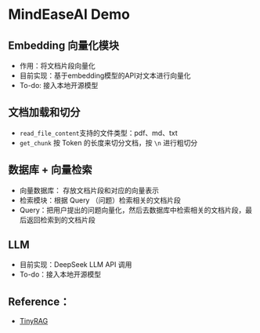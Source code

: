 # MindEaseAI Demo

## Embedding 向量化模块

- 作用：将文档片段向量化
- 目前实现：基于embedding模型的API对文本进行向量化
- To-do: 接入本地开源模型

## 文档加载和切分
- `read_file_content`支持的文件类型：pdf、md、txt
- `get_chunk` 按 Token 的长度来切分文档，按 `\n` 进行粗切分

## 数据库 + 向量检索

- 向量数据库： 存放文档片段和对应的向量表示
- 检索模块：根据 Query （问题）检索相关的文档片段
- Query：把用户提出的问题向量化，然后去数据库中检索相关的文档片段，最后返回检索到的文档片段

## LLM
- 目前实现：DeepSeek LLM API 调用
- To-do：接入本地开源模型

## Reference：
- [TinyRAG](https://github.com/datawhalechina/tiny-universe/tree/main/content/TinyRAG)